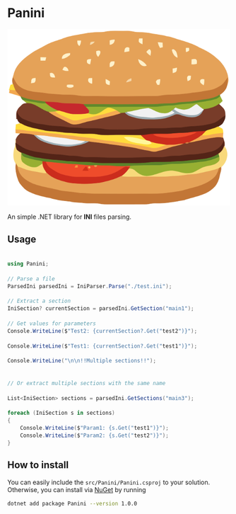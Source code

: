 # Panini

![](./assets/icon.svg)

An simple .NET library for **INI** files parsing.

## Usage

```cs

using Panini;

// Parse a file
ParsedIni parsedIni = IniParser.Parse("./test.ini");

// Extract a section
IniSection? currentSection = parsedIni.GetSection("main1");

// Get values for parameters
Console.WriteLine($"Test2: {currentSection?.Get("test2")}");

Console.WriteLine($"Test1: {currentSection?.Get("test1")}");

Console.WriteLine("\n\n!!Multiple sections!!");


// Or extract multiple sections with the same name

List<IniSection> sections = parsedIni.GetSections("main3");

foreach (IniSection s in sections)
{
    Console.WriteLine($"Param1: {s.Get("test1")}");
    Console.WriteLine($"Param2: {s.Get("test2")}");
}

```

## How to install

You can easily include the `src/Panini/Panini.csproj` to your solution. Otherwise, you can install via [NuGet](https://www.nuget.org/packages/Panini/) by running

```bash
dotnet add package Panini --version 1.0.0
```
